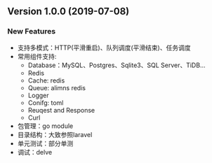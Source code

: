 ## Version 1.0.0 (2019-07-08)

### New Features
 - 支持多模式：HTTP(平滑重启)、队列调度(平滑结束)、任务调度
 - 常用组件支持:
    - Database：MySQL、Postgres、Sqlite3、SQL Server、TiDB...
    - Redis
    - Cache: redis
    - Queue: alimns redis
    - Logger
    - Conifg: toml
    - Reuqest and Response
    - Curl 
 - 包管理：go module
 - 目录结构：大致参照laravel 
 - 单元测试：部分单测
 - 调试：delve
